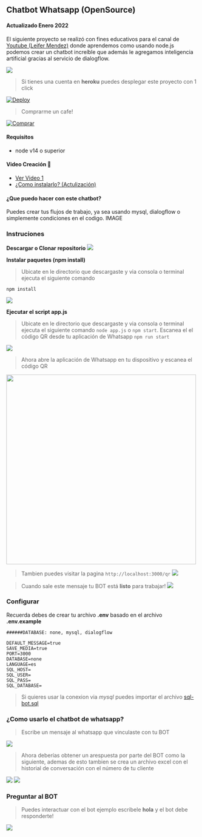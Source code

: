## Chatbot Whatsapp (OpenSource)
#### Actualizado Enero 2022

El siguiente proyecto se realizó con fines educativos para el canal de [Youtube (Leifer Mendez)](https://www.youtube.com/channel/UCgrIGp5QAnC0J8LfNJxDRDw?sub_confirmation=1) donde aprendemos como usando node.js podemos crear un chatbot increíble que además le agregamos inteligencia artificial gracias al servicio de dialogflow.

![](https://i.giphy.com/media/OBDi3CXC83WkNeLEZP/giphy.webp)
> Si tienes una cuenta en __heroku__ puedes desplegar este proyecto con 1 click

[![Deploy](https://www.herokucdn.com/deploy/button.svg)](https://heroku.com/deploy?template=https://github.com/leifermendez/bot-ventas) 

> Comprarme un cafe!

[![Comprar](https://www.buymeacoffee.com/assets/img/custom_images/orange_img.png)](https://www.buymeacoffee.com/leifermendez)

#### Requisitos
- node v14 o superior

#### Video Creación 🤖
- [Ver Video 1](https://www.youtube.com/watch?v=A_Xu0OR_HkE)
- [¿Como instalarlo? (Actulización)](https://youtu.be/5lEMCeWEJ8o)

#### ¿Que puedo hacer con este chatbot?

Puedes crear tus flujos de trabajo, ya sea usando mysql, dialogflow o simplemente condiciones en el codigo.
IMAGE

### Instruciones
__Descargar o Clonar repositorio__
![](https://i.imgur.com/dSpUbFz.png)

__Instalar paquetes (npm install)__
> Ubicate en le directorio que descargaste y via consola o terminal ejecuta el siguiente comando

`npm install` 

![](https://i.imgur.com/BJuMjGR.png)

__Ejecutar el script app.js__
> Ubicate en le directorio que descargaste y via consola o terminal ejecuta el siguiente comando `node app.js` o `npm start`.
Escanea el el código QR desde tu aplicación de Whatsapp
`npm run start`

![](https://i.imgur.com/eMkBkuJ.png)

> Ahora abre la aplicación de Whatsapp en tu dispositivo y escanea el código QR
<img src="https://i.imgur.com/RSbPtat.png" width="500"  />

> Tambien puedes visitar la pagina `http://localhost:3000/qr` 
![](https://i.imgur.com/Q3JEDlP.png)

> Cuando sale este mensaje tu BOT está __listo__ para trabajar!
![](https://i.imgur.com/bhYHUyH.png)

### Configurar
Recuerda debes de crear tu archivo __.env__ basado en el archivo __.env.example__
```
######DATABASE: none, mysql, dialogflow

DEFAULT_MESSAGE=true
SAVE_MEDIA=true
PORT=3000
DATABASE=none
LANGUAGE=es
SQL_HOST=
SQL_USER=
SQL_PASS=
SQL_DATABASE=
```

> Si quieres usar la conexion via _mysql_ puedes importar el archivo [sql-bot.sql](https://github.com/leifermendez/bot-whatsapp/blob/main/sql-bot.sql)

### ¿Como usarlo el chatbot de whatsapp?
> Escribe un mensaje al whatsapp que vinculaste con tu BOT

![](https://i.imgur.com/OSUgljQ.png)

> Ahora deberías  obtener un arespuesta por parte del BOT como la siguiente, ademas de esto tambien se crea un archivo excel
con el historial de conversación  con el número de tu cliente

![](https://i.imgur.com/lrMLgR8.png)
![](https://i.imgur.com/UYcoUSV.png)

### Preguntar al BOT
> Puedes interactuar con el bot ejemplo escribele __hola__ y el bot debe responderte!

![](https://i.imgur.com/cNAS51I.png)